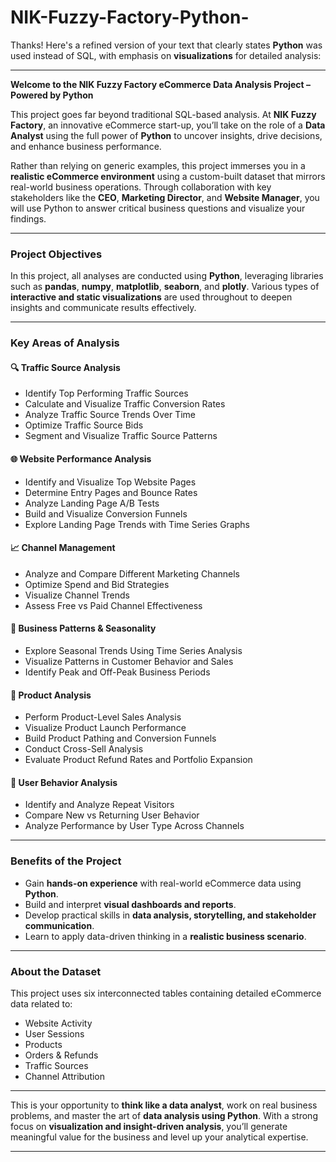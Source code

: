 # NIK-Fuzzy-Factory-Python-
Thanks! Here's a refined version of your text that clearly states **Python** was used instead of SQL, with emphasis on **visualizations** for detailed analysis:

---

**Welcome to the NIK Fuzzy Factory eCommerce Data Analysis Project – Powered by Python**

This project goes far beyond traditional SQL-based analysis. At **NIK Fuzzy Factory**, an innovative eCommerce start-up, you’ll take on the role of a **Data Analyst** using the full power of **Python** to uncover insights, drive decisions, and enhance business performance.

Rather than relying on generic examples, this project immerses you in a **realistic eCommerce environment** using a custom-built dataset that mirrors real-world business operations. Through collaboration with key stakeholders like the **CEO**, **Marketing Director**, and **Website Manager**, you will use Python to answer critical business questions and visualize your findings.

---

### **Project Objectives**

In this project, all analyses are conducted using **Python**, leveraging libraries such as **pandas**, **numpy**, **matplotlib**, **seaborn**, and **plotly**. Various types of **interactive and static visualizations** are used throughout to deepen insights and communicate results effectively.

---

### **Key Areas of Analysis**

#### 🔍 **Traffic Source Analysis**

* Identify Top Performing Traffic Sources
* Calculate and Visualize Traffic Conversion Rates
* Analyze Traffic Source Trends Over Time
* Optimize Traffic Source Bids
* Segment and Visualize Traffic Source Patterns

#### 🌐 **Website Performance Analysis**

* Identify and Visualize Top Website Pages
* Determine Entry Pages and Bounce Rates
* Analyze Landing Page A/B Tests
* Build and Visualize Conversion Funnels
* Explore Landing Page Trends with Time Series Graphs

#### 📈 **Channel Management**

* Analyze and Compare Different Marketing Channels
* Optimize Spend and Bid Strategies
* Visualize Channel Trends
* Assess Free vs Paid Channel Effectiveness

#### 📅 **Business Patterns & Seasonality**

* Explore Seasonal Trends Using Time Series Analysis
* Visualize Patterns in Customer Behavior and Sales
* Identify Peak and Off-Peak Business Periods

#### 🛒 **Product Analysis**

* Perform Product-Level Sales Analysis
* Visualize Product Launch Performance
* Build Product Pathing and Conversion Funnels
* Conduct Cross-Sell Analysis
* Evaluate Product Refund Rates and Portfolio Expansion

#### 👤 **User Behavior Analysis**

* Identify and Analyze Repeat Visitors
* Compare New vs Returning User Behavior
* Analyze Performance by User Type Across Channels

---

### **Benefits of the Project**

* Gain **hands-on experience** with real-world eCommerce data using **Python**.
* Build and interpret **visual dashboards and reports**.
* Develop practical skills in **data analysis, storytelling, and stakeholder communication**.
* Learn to apply data-driven thinking in a **realistic business scenario**.

---

### **About the Dataset**

This project uses six interconnected tables containing detailed eCommerce data related to:

* Website Activity
* User Sessions
* Products
* Orders & Refunds
* Traffic Sources
* Channel Attribution

---

This is your opportunity to **think like a data analyst**, work on real business problems, and master the art of **data analysis using Python**. With a strong focus on **visualization and insight-driven analysis**, you’ll generate meaningful value for the business and level up your analytical expertise.

---
